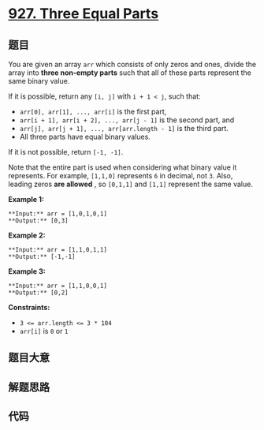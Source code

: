 # [927. Three Equal Parts](https://leetcode.com/problems/three-equal-parts)

## 题目

You are given an array `arr` which consists of only zeros and ones, divide the
array into **three non-empty parts** such that all of these parts represent
the same binary value.

If it is possible, return any `[i, j]` with `i + 1 < j`, such that:

  * `arr[0], arr[1], ..., arr[i]` is the first part,
  * `arr[i + 1], arr[i + 2], ..., arr[j - 1]` is the second part, and
  * `arr[j], arr[j + 1], ..., arr[arr.length - 1]` is the third part.
  * All three parts have equal binary values.

If it is not possible, return `[-1, -1]`.

Note that the entire part is used when considering what binary value it
represents. For example, `[1,1,0]` represents `6` in decimal, not `3`. Also,
leading zeros **are allowed** , so `[0,1,1]` and `[1,1]` represent the same
value.



**Example 1:**

    
    
    **Input:** arr = [1,0,1,0,1]
    **Output:** [0,3]
    

**Example 2:**

    
    
    **Input:** arr = [1,1,0,1,1]
    **Output:** [-1,-1]
    

**Example 3:**

    
    
    **Input:** arr = [1,1,0,0,1]
    **Output:** [0,2]
    



**Constraints:**

  * `3 <= arr.length <= 3 * 104`
  * `arr[i]` is `0` or `1`


## 题目大意

## 解题思路

## 代码

```javascript

```
